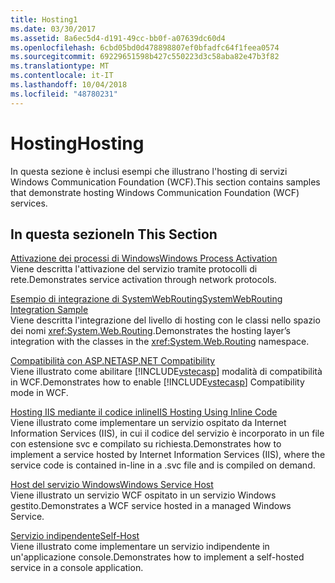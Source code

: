 ```yaml
---
title: Hosting1
ms.date: 03/30/2017
ms.assetid: 8a6ec5d4-d191-49cc-bb0f-a07639dc60d4
ms.openlocfilehash: 6cbd05bd0d478898807ef0bfadfc64f1feea0574
ms.sourcegitcommit: 69229651598b427c550223d3c58aba82e47b3f82
ms.translationtype: MT
ms.contentlocale: it-IT
ms.lasthandoff: 10/04/2018
ms.locfileid: "48780231"
---
```

# <a name="hosting"></a><span data-ttu-id="80a4a-102">Hosting</span><span class="sxs-lookup"><span data-stu-id="80a4a-102">Hosting</span></span>
<span data-ttu-id="80a4a-103">In questa sezione è inclusi esempi che illustrano l'hosting di servizi Windows Communication Foundation (WCF).</span><span class="sxs-lookup"><span data-stu-id="80a4a-103">This section contains samples that demonstrate hosting Windows Communication Foundation (WCF) services.</span></span>  
  
## <a name="in-this-section"></a><span data-ttu-id="80a4a-104">In questa sezione</span><span class="sxs-lookup"><span data-stu-id="80a4a-104">In This Section</span></span>  
 [<span data-ttu-id="80a4a-105">Attivazione dei processi di Windows</span><span class="sxs-lookup"><span data-stu-id="80a4a-105">Windows Process Activation</span></span>](../../../../docs/framework/wcf/samples/windows-process-activation.md)  
 <span data-ttu-id="80a4a-106">Viene descritta l'attivazione del servizio tramite protocolli di rete.</span><span class="sxs-lookup"><span data-stu-id="80a4a-106">Demonstrates service activation through network protocols.</span></span>  
  
 [<span data-ttu-id="80a4a-107">Esempio di integrazione di SystemWebRouting</span><span class="sxs-lookup"><span data-stu-id="80a4a-107">SystemWebRouting Integration Sample</span></span>](../../../../docs/framework/wcf/samples/systemwebrouting-integration-sample.md)  
 <span data-ttu-id="80a4a-108">Viene descritta l'integrazione del livello di hosting con le classi nello spazio dei nomi <xref:System.Web.Routing>.</span><span class="sxs-lookup"><span data-stu-id="80a4a-108">Demonstrates the hosting layer’s integration with the classes in the <xref:System.Web.Routing> namespace.</span></span>  
  
 [<span data-ttu-id="80a4a-109">Compatibilità con ASP.NET</span><span class="sxs-lookup"><span data-stu-id="80a4a-109">ASP.NET Compatibility</span></span>](../../../../docs/framework/wcf/samples/aspnet-compatibility.md)  
 <span data-ttu-id="80a4a-110">Viene illustrato come abilitare [!INCLUDE[vstecasp](../../../../includes/vstecasp-md.md)] modalità di compatibilità in WCF.</span><span class="sxs-lookup"><span data-stu-id="80a4a-110">Demonstrates how to enable [!INCLUDE[vstecasp](../../../../includes/vstecasp-md.md)] Compatibility mode in WCF.</span></span>  
  
 [<span data-ttu-id="80a4a-111">Hosting IIS mediante il codice inline</span><span class="sxs-lookup"><span data-stu-id="80a4a-111">IIS Hosting Using Inline Code</span></span>](../../../../docs/framework/wcf/samples/iis-hosting-using-inline-code.md)  
 <span data-ttu-id="80a4a-112">Viene illustrato come implementare un servizio ospitato da Internet Information Services (IIS), in cui il codice del servizio è incorporato in un file con estensione svc e compilato su richiesta.</span><span class="sxs-lookup"><span data-stu-id="80a4a-112">Demonstrates how to implement a service hosted by Internet Information Services (IIS), where the service code is contained in-line in a .svc file and is compiled on demand.</span></span>  
  
 [<span data-ttu-id="80a4a-113">Host del servizio Windows</span><span class="sxs-lookup"><span data-stu-id="80a4a-113">Windows Service Host</span></span>](../../../../docs/framework/wcf/samples/windows-service-host.md)  
 <span data-ttu-id="80a4a-114">Viene illustrato un servizio WCF ospitato in un servizio Windows gestito.</span><span class="sxs-lookup"><span data-stu-id="80a4a-114">Demonstrates a WCF service hosted in a managed Windows Service.</span></span>  
  
 [<span data-ttu-id="80a4a-115">Servizio indipendente</span><span class="sxs-lookup"><span data-stu-id="80a4a-115">Self-Host</span></span>](../../../../docs/framework/wcf/samples/self-host.md)  
 <span data-ttu-id="80a4a-116">Viene illustrato come implementare un servizio indipendente in un'applicazione console.</span><span class="sxs-lookup"><span data-stu-id="80a4a-116">Demonstrates how to implement a self-hosted service in a console application.</span></span>
